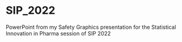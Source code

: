 # SIP_2022
PowerPoint from my Safety Graphics presentation for the Statistical Innovation in Pharma session of SIP 2022
